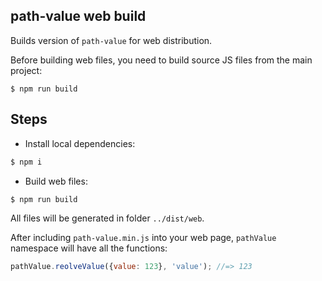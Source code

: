 path-value web build
--------------------

Builds version of `path-value` for web distribution.

Before building web files, you need to build source JS files from the main project:

```
$ npm run build
```

## Steps

* Install local dependencies:

```sh
$ npm i
```

* Build web files:

```sh
$ npm run build
```

All files will be generated in folder `../dist/web`.

After including `path-value.min.js` into your web page, `pathValue` namespace will have all the functions:

```js
pathValue.reolveValue({value: 123}, 'value'); //=> 123
```
